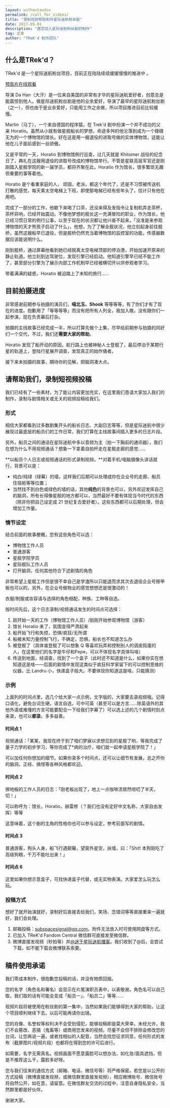 ```yaml
---
layout: withoutaudio
permalink: /call_for_videos/
title: "录制视频帮助制作星际迷航粉丝剧"
date: 2017-05-01
description: "邀您加入星际迷航粉丝剧的制作"
tag: 文章 
author: "TReK'd 制作团队"
---
```


## 什么是TRek'd？

TRek'd 是一个星际迷航粉丝项目，目前正在陆陆续续缓缓慢慢的推进中 。

[预告片在线观看](https://v.qq.com/x/page/h0191mq0dhl.html)

导演 Da Han（大汗）是一位来自美国的非常有才华的星际迷航爱好者，创意总是能震惊到他人。做星际迷航粉丝剧是他的业余爱好，导演了最早的星际迷航粉丝剧（之一），但也由于是业余爱好，只能用工作之余做，所以项目推进目前比较缓慢。

Martin（马丁），一个来自德国的程序猿，在 Trek'd 剧中扮演一个并不成功的父亲 Horatio。虽然从小就有做星舰船长的梦想，命途多舛的他沦落到成为一个碌碌无为的一个博物馆的馆长。好在这是用一艘退役的进取号做的实体博物馆，这能让他在儿子面前感到一丝骄傲。

又是平常的一天，Horatio 到博物馆例行巡查，过几天就是 Khitomer 战役的纪念日了，典礼在这艘用退役的进取号改成的博物馆举行。不管是星联高层军官还是刚刚踏入星舰学院的新一届学员，都将齐聚在此，Horatio 作为馆长，很多繁琐无趣但重要的事等着他。

Horatio 是个看重家庭的人， 顽固，老派，都这个年代了，还是不习惯被传送机打散的感觉，每天乘太空电梯上下班，即使那电梯已经有些年头了，估计只有他在用吧。

完成了一部分的工作，他歇下来喝了口茶，还没来得及发指令让复制机弄走茶杯，茶杯异响，已经开始震动。不像他梦想的舰长这一充满冒险的职业，作为馆长，他已经习惯日常的例行公事，以至于现在的状况都让他兴奋不起来。「没准是来参观博物馆的天才熊孩子启动了什么」，他想，为了了解全舰状况，他立刻起身前往舰桥，虽然这艘船早已退役，但是舰桥仍然充当着博物馆的监控室的功能，传感器数据应该能说明什么。

刚到舰桥，通过屏幕他看到她已经脱离太空电梯顶部的停泊港，开始加速开原来的静止轨道。他立刻到达驾驶位，发现引擎已经启动。他知道引擎早已经不能工作了，甚至部分引擎为了展示内部工作机制早已经被横切开以供参观者学习。

带着满满的疑惑，Horatio 被迫踏上了未知的旅行……

## 目前拍摄进度

非常感谢前期参与拍摄的演员们，**喵北玉、Shook** 等等等等，有了你们才有了现在的进度。抱歉用了「等等等等」而没有把所有人列全，我加入晚，没有跟你们一起参演，现在负责幕后打杂。

拍摄的主线故事已经完成一半，所以打算先做个上集，尽早给前期参与拍摄的同好们一个交代，不过，我们还**需要大家的帮助**。

Horatio 发现了船开动的原因，航行路上也被神秘人士登舰了，最后停泊于某颗行星的轨道上，登陆行星展开调查，发现真正的始作俑者。

接下来未拍摄的故事，期待你的见解，把脑洞凑大点。

## 请帮助我们，录制短视频投稿

我们已经有了一些素材，为了能让内容更加充实，在这里我们恳请大家加入我们的制作，录制与剧情相关或无关的视频投稿给我们。

### 形式

相信大家都看到过多数剧集开头的船长日志、大副日志等等，但是星际迷航中很少展现过最底层的船员们的工作日常，我们打算在主线故事间插入更多的日志片段。

另外，船员之间的通话在星际迷航中多以音频为主（拍一下胸前的通讯器），我们在想为什么不用视频通话？想象一下拿着自拍杆走在星舰走廊的感觉……

**以船员个人日志或视频通话的形式录制视频。**对着手机/电脑摄像头讲话就行，背景可以是：

* 纯白/纯绿（绿幕）的墙，这样我们后期可以处理成你在企业号的走廊、船员住宿舱等等位置；
* 当然找不到白色或绿色的墙的话，其他**纯色**的背景也可以，另外欢迎发挥自己的脑洞，所有长得像星舰的地方都可以，当然最好不要有体现当今时代的东西（除非你把自己设定成 21 世纪复古爱好者）。这些东西都可以后期处理，但会增加工作量。

### 情节设定

结合前面的故事梗概，您有这些角色可以选：

* 博物馆工作人员
* 普通游客
* 星舰学院学员
* 星际舰队工作人员
* 打开脑洞，任何其他符合下述剧情的角色

非常希望上星舰工作但是很不幸自己是学渣所以只能退而求其次去退役企业号擦甲板也可以的，另外，在企业号做物业的感觉想想还是很激动的！

衣服/制服或妆容请与选择的角色相配，种族、工种等自选。

按时间先后，这个日志录制/视频通话发生的时间点可选择：

1. 刚开始一天的工作（博物馆工作人员）/刚刚开始参观博物馆（游客）
2. 馆长 Horatio 来了，氛围变得严肃起来
3. 船开始飞行和失控，恐惧/疯狂/无所谓 
4. 船被未知力量控制飞行，不确定，恐惧，船长也不知道怎么办
5. 被登舰了（具体谁登舰了可以想象 Q 等喜欢玩弄和控制别人的调皮捣蛋的人，在这里他们的名字是牛仔和Pepe，可以不体现名字具体叫啥）
6. 传送到地面，经调查，找到了一个盒子（此时还不知道是什么，如果你实在想知道这是啥——后面的剧情中发现这类似于疯狂科学家留下的可以控制思维的仪器，比 Landru 小，快递盒子般大。不要体现你知道这是啥，只能猜测）

### 示例

上面列的时间点里，选几个给大家一点示例，文字版的，大家要去录视频哦。记得口语化，避免台词生硬。语言自选，可中可英（甚至可以是方言……除英语外的其他外语或难懂的方言可能要配合一下给我们字幕了）可以选上述的几个剧情时刻点来录，也可以**都录**，多多益善。

#### 时间点 1

视频通话：「某某，我现在终于到了咱们梦寐以求想见到的星舰了哟，等我完成了量子力学的初步学习，等你完成了*病的治疗，咱们就一起申请星舰学院了！」

可以加任何你想加的细节。如果你录多个时间点，还可以让细节有发展，总之开你的脑洞，正经、搞怪等各种风格都欢迎。

#### 时间点 2

擦地板的工作人员的日志：「刚老板出现了，地上一点咖啡渍居然唠叨了半天，切！」

可以称呼为：馆长，Horatio，赫雷修（？我们也没有定好中文名称，大家自由发挥）等等

这意味着，这个剧的主角的性格你也可以参与设定，参考前面写的剧情。

#### 时间点 3

普通游客，狗头人身，船飞行遇颠簸，望窗外星空，扶墙，曰：「Shit! 本狗刚吃了高级狗粮，千万不能吐出来！」

#### 时间点 6

这里如果你想示意盒子，可找快递盒子代替，或无实物表演。大家爱怎么玩怎么玩。

### 投稿方式

想好了就开始演就好，录制好后直接丢给我们，笑场、念错词等等直接重来一遍就好，我们会处理。

1. 邮箱投稿：[subspacesignal@qq.com](mailto:subspacesignal@qq.com)。附件无法放入时可使用网盘等方式。
2. 已加入 TReK'd Fandom Central 微信群可直接发至微信群。
3. 微博直接发视频（秒拍等）并[@迷于星际迷航播客](http://weibo.com/lostinst)。我们收到了@后，会尝试下载，如不能下载会微博联系索要。

## 稿件使用承诺

我们零成本制作，很抱歉您投稿的话，并没有物质回报。

您的名字（角色名和署名）会显示在片尾演职员表中，以表敬谢。角色名可以自己取，我们取的话有可能会变成「船员一」、「船员二」等等……

视频片段将被使用在粉丝剧的第一集中，当然如果我们能够得到大家的帮助，让这个项目顺利继续下去，以后可能再请你出镜。

您的肖像、名誉权等权利决不会受到侵犯，能够投稿即是莫大荣幸。未经允许，我们不会篡改、恶搞（鬼畜等）或商用您发来的视频。尽量不会但不排除会修改您的台词，让您再说一遍，或者找相似的人配音，当然会找您征求同意，任何形式的发布（截屏图片/视频片段）也都将在得到您的许可后进行。

如需要，名字无需真名。视频画面不愿意露脸可以想办法，如化妆/面具遮挡，但是不推荐这么干，露脸多好呀。

您与我们往来的通信方式（邮箱、电话、微信号等）将严格保密。若您是以公开的方式投稿（微博直接发视频，或微信群里直接发视频），相应微博账号、微信账号将自然公开，如在意，请留意。在微信群友交流的过程中，注意自身隐私安全，当然群里都是好伙伴。

谢谢大家。

